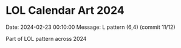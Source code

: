 # LOL Calendar Art 2024

Date: 2024-02-23 00:10:00
Message: L pattern (6,4) (commit 11/12)

Part of LOL pattern across 2024

